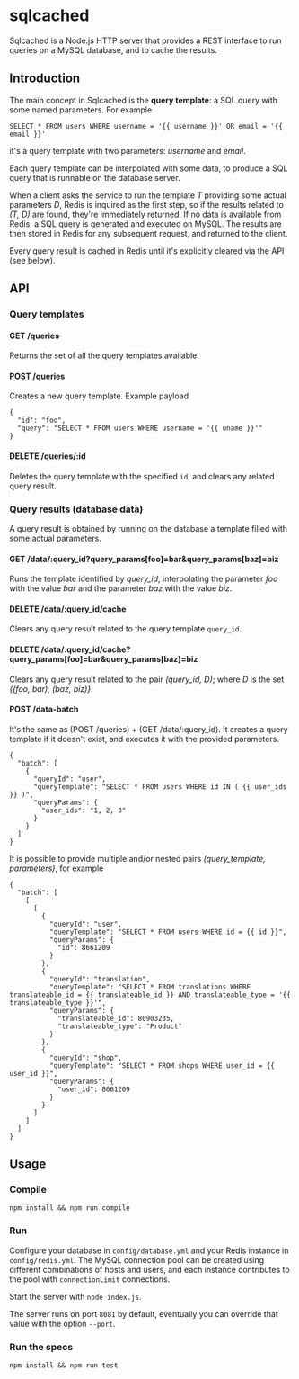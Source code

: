 sqlcached
==============

Sqlcached is a Node.js HTTP server that provides a REST interface to run
queries on a MySQL database, and to cache the results.


## Introduction

The main concept in Sqlcached is the **query template**: a SQL query with
some named parameters. For example

```
SELECT * FROM users WHERE username = '{{ username }}' OR email = '{{ email }}'
```
it's a query template with two parameters: *username* and *email*.

Each query template can be interpolated with some data, to produce a
SQL query that is runnable on the database server.

When a client asks the service to run the template *T* providing some actual
parameters *D*, Redis is inquired as the first step, so if the results
related to *(T, D)* are found, they're immediately returned.
If no data is available from Redis, a SQL query is generated and executed on
MySQL. The results are then stored in Redis for any subsequent request,
and returned to the client.

Every query result is cached in Redis until it's explicitly cleared via the
API (see below).


## API

### Query templates
#### GET /queries
Returns the set of all the query templates available.

#### POST /queries
Creates a new query template. Example payload
```
{
  "id": "foo",
  "query": "SELECT * FROM users WHERE username = '{{ uname }}'"
}
```

#### DELETE /queries/:id
Deletes the query template with the specified `id`, and clears any related
query result.

### Query results (database data)
A query result is obtained by running on the database a template filled with
some actual parameters.

#### GET /data/:query_id?query_params[foo]=bar&query_params[baz]=biz
Runs the template identified by *query_id*, interpolating the parameter *foo*
with the value *bar* and the parameter *baz* with the value *biz*.

#### DELETE /data/:query_id/cache
Clears any query result related to the query template `query_id`.

#### DELETE /data/:query_id/cache?query_params[foo]=bar&query_params[baz]=biz
Clears any query result related to the pair *(query_id, D)*; where *D* is the
set *{(foo, bar), (baz, biz)}*.

#### POST /data-batch
It's the same as (POST /queries) + (GET /data/:query_id). It creates a query
template if it doesn't exist, and executes it with the provided parameters.
```
{
  "batch": [
    {
      "queryId": "user",
      "queryTemplate": "SELECT * FROM users WHERE id IN ( {{ user_ids }} )",
      "queryParams": {
        "user_ids": "1, 2, 3"
      }
    }
  ]
}
```

It is possible to provide multiple and/or nested pairs
*(query_template, parameters)*, for example
```
{
  "batch": [
    [
      [
        {
          "queryId": "user",
          "queryTemplate": "SELECT * FROM users WHERE id = {{ id }}",
          "queryParams": {
            "id": 8661209
          }
        },
        {
          "queryId": "translation",
          "queryTemplate": "SELECT * FROM translations WHERE translateable_id = {{ translateable_id }} AND translateable_type = '{{ translateable_type }}'",
          "queryParams": {
            "translateable_id": 80903235,
            "translateable_type": "Product"
          }
        },
        {
          "queryId": "shop",
          "queryTemplate": "SELECT * FROM shops WHERE user_id = {{ user_id }}",
          "queryParams": {
            "user_id": 8661209
          }
        }
      ]
    ]
  ]
}
```

## Usage

### Compile
`npm install && npm run compile`

### Run
Configure your database in `config/database.yml` and your Redis instance in
`config/redis.yml`.
The MySQL connection pool can be created using different combinations of
hosts and users, and each instance contributes to the pool with
`connectionLimit` connections.

Start the server with `node index.js`.

The server runs on port `8081` by default, eventually you can override that
value with the option `--port`.

### Run the specs
`npm install && npm run test`
